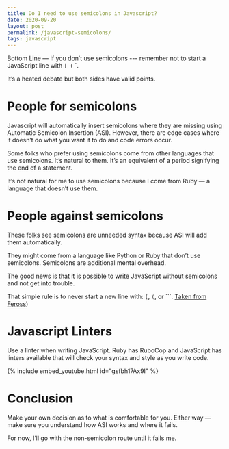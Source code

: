```yaml
---
title: Do I need to use semicolons in Javascript?
date: 2020-09-20
layout: post
permalink: /javascript-semicolons/
tags: javascript
---
```


Bottom Line — If you don’t use semicolons --- remember not to start a JavaScript line with ` [ ( ` `.

It’s a heated debate but both sides have valid points.

# People for semicolons

Javascript will automatically insert semicolons where they are missing using Automatic Semicolon Insertion (ASI). However, there are edge cases where it doesn’t do what you want it to do and code errors occur.

Some folks who prefer using semicolons come from other languages that use semicolons. It’s natural to them. It’s an equivalent of a period signifying the end of a statement.

It’s not natural for me to use semicolons because I come from Ruby — a language that doesn’t use them.

# People against semicolons

These folks see semicolons are unneeded syntax because ASI will add them automatically. 

They might come from a language like Python or Ruby that don’t use semicolons. Semicolons are additional mental overhead.

The good news is that it is possible to write JavaScript without semicolons and not get into trouble.

That simple rule is to never start a new line with: `[`, `(`, or ```. [Taken from Feross](https://feross.org/never-use-semicolons/))

# Javascript Linters

Use a linter when writing JavaScript. Ruby has RuboCop and JavaScript has linters available that will check your syntax and style as you write code.

{% include embed_youtube.html id="gsfbh17Ax9I" %}

# Conclusion

Make your own decision as to what is comfortable for you. Either way — make sure you understand how ASI works and where it fails. 

For now, I’ll go with the non-semicolon route until it fails me.
